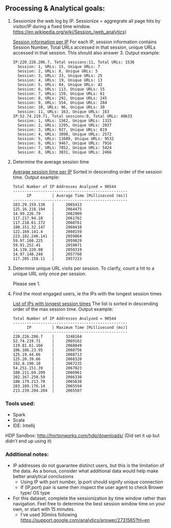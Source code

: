 ## Processing & Analytical goals:

1. Sessionize the web log by IP. Sessionize = aggregrate all page hits by visitor/IP during a fixed time window.
    https://en.wikipedia.org/wiki/Session_(web_analytics)
    
    [Session information per IP](results/Sessionize.txt)
    For each IP, session information contains Session Number, Total URLs accessed in that session, unique URLs accessed in that session.
    This should also answer 3.
    Output example:
    ```
    IP:220.226.206.7, Total sessions:11, Total URLs: 1536
      Session: 1, URLs: 15, Unique URLs: 7
      Session: 2, URLs: 8, Unique URLs: 5
      Session: 3, URLs: 33, Unique URLs: 25
      Session: 4, URLs: 19, Unique URLs: 13
      Session: 5, URLs: 84, Unique URLs: 42
      Session: 6, URLs: 113, Unique URLs: 15
      Session: 7, URLs: 159, Unique URLs: 61
      Session: 8, URLs: 292, Unique URLs: 245
      Session: 9, URLs: 554, Unique URLs: 284
      Session: 10, URLs: 96, Unique URLs: 30
      Session: 11, URLs: 163, Unique URLs: 163
    IP:52.74.219.71, Total sessions:8, Total URLs: 40633
      Session: 1, URLs: 1562, Unique URLs: 1315
      Session: 2, URLs: 2295, Unique URLs: 2037
      Session: 3, URLs: 927, Unique URLs: 819
      Session: 4, URLs: 3090, Unique URLs: 2572
      Session: 5, URLs: 11609, Unique URLs: 9532
      Session: 6, URLs: 9467, Unique URLs: 7916
      Session: 7, URLs: 7852, Unique URLs: 5424
      Session: 8, URLs: 3831, Unique URLs: 2466
    ```

2. Determine the average session time

    [Average session time per IP](results/Avg_Session.txt)
    Sorted in descending order of the session time.
    Output example:
    ```
    Total Number of IP Addresses Analyzed = 90544
    --------------------------------------------------
          IP         | Average Time [Millisecond (ms)]
    --------------------------------------------------
    103.29.159.138   |     2065413
    125.16.218.194   |     2064475
    14.99.226.79     |     2062909
    117.217.94.18    |     2061762
    117.218.61.172   |     2060761
    180.151.32.147   |     2060410
    122.169.141.4    |     2060159
    223.182.246.141  |     2059864
    59.97.160.225    |     2059829
    59.91.252.41     |     2059071
    14.139.220.98    |     2058319
    14.97.148.248    |     2057760
    117.205.158.11   |     2057223

    ```

3. Determine unique URL visits per session. To clarify, count a hit to a unique URL only once per session.

    Please see 1.

4. Find the most engaged users, ie the IPs with the longest session times

    [List of IPs with longest session times](results/Max_Session.txt)
    The list is sorted in descending order of the max session time.
    Output example:
    ```
    Total Number of IP Addresses Analyzed = 90544
    --------------------------------------------------
          IP         | Maximum Time [Millisecond (ms)]
    --------------------------------------------------
    220.226.206.7    |     3248164
    52.74.219.71     |     2069162
    119.81.61.166    |     2068849
    106.186.23.95    |     2068756
    125.19.44.66     |     2068713
    125.20.39.66     |     2068320
    192.8.190.10     |     2067235
    54.251.151.39    |     2067023
    180.211.69.209   |     2066961
    202.167.250.59   |     2066330
    180.179.213.70   |     2065638
    203.189.176.14   |     2065594
    213.239.204.204  |     2065587
    ```

### Tools used:
- Spark
- Scala
- IDE: Intellij

HDP Sandbox:
http://hortonworks.com/hdp/downloads/
(Did set it up but didn't end up using it)

### Additional notes:
- IP addresses do not guarantee distinct users, but this is the limitation of the data. As a bonus, consider what additional data would help make better analytical conclusions
  - Using IP with port number, Ip:port should signify unique connection
  - If (IP,port) pair is same then inspect the user agent to check Brower type/ OS type 
- For this dataset, complete the sessionization by time window rather than navigation. Feel free to determine the best session window time on your own, or start with 15 minutes.
  - I've used 30mins following https://support.google.com/analytics/answer/2731565?hl=en
